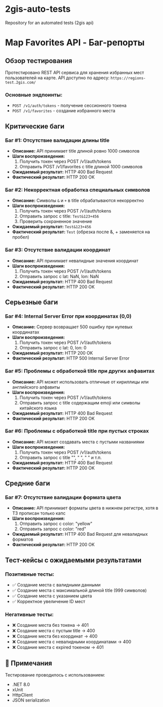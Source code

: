# 2gis-auto-tests
Repository for an automated tests (2gis api)

# Map Favorites API - Баг-репорты

## Обзор тестирования

Протестировано REST API сервиса для хранения избранных мест пользователей на карте. API доступно по адресу: `https://regions-test.2gis.com/`

### Основные эндпоинты:
- `POST /v1/auth/tokens` - получение сессионного токена
- `POST /v1/favorites` - создание избранного места

## Критические баги

### **Баг #1: Отсутствие валидации длины title**
- **Описание:** API принимает title длиной ровно 1000 символов
- **Шаги воспроизведения:**
  1. Получить токен через POST /v1/auth/tokens
  2. Отправить POST /v1/favorites с title длиной 1000 символов
- **Ожидаемый результат:** HTTP 400 Bad Request
- **Фактический результат:** HTTP 200 OK

### **Баг #2: Некорректная обработка специальных символов**
- **Описание:** Символы `&` и `+` в title обрабатываются некорректно
- **Шаги воспроизведения:**
  1. Получить токен через POST /v1/auth/tokens
  2. Отправить запрос с title: `Test&123+456`
  3. Проверить сохраненное значение
- **Ожидаемый результат:** `Test&123+456`
- **Фактический результат:** `Test` (обрезка после &, + заменяется на пробел)

### **Баг #3: Отсутствие валидации координат**
- **Описание:** API принимает невалидные значения координат
- **Шаги воспроизведения:**
  1. Получить токен через POST /v1/auth/tokens
  2. Отправить запрос с lat: NaN, lon: NaN
- **Ожидаемый результат:** HTTP 400 Bad Request
- **Фактический результат:** HTTP 200 OK

## Серьезные баги

### **Баг #4: Internal Server Error при координатах (0,0)**
- **Описание:** Сервер возвращает 500 ошибку при нулевых координатах
- **Шаги воспроизведения:**
  1. Получить токен через POST /v1/auth/tokens
  2. Отправить запрос с lat: 0, lon: 0
- **Ожидаемый результат:** HTTP 200 OK
- **Фактический результат:** HTTP 500 Internal Server Error

### **Баг #5: Проблемы с обработкой title при других алфавитах**
- **Описание:** API может использовать отличные от кириллицы или английского алфавиты
- **Шаги воспроизведения:**
  1. Получить токен через POST /v1/auth/tokens
  2. Отправить запрос с title содержащим emoji или символы китайского языка
- **Ожидаемый результат:** HTTP 400 Bad Request
- **Фактический результат:** HTTP 200 OK

### **Баг #6: Проблемы с обработкой title при пустых строках**
- **Описание:** API может создавать места с пустыми названиями
- **Шаги воспроизведения:**
  1. Получить токен через POST /v1/auth/tokens
  2. Отправить запрос с title "", "  ", "   " и т.п.
- **Ожидаемый результат:** HTTP 400 Bad Request
- **Фактический результат:** HTTP 200 OK

## Средние баги

### **Баг #7: Отсутствие валидации формата цвета**
- **Описание:** API принимает форматы цвета в нижнем регистре, хотя в ТЗ прописан только капс
- **Шаги воспроизведения:**
  1. Отправить запрос с color: "yellow"
  2. Отправить запрос с color: "red"
- **Ожидаемый результат:** HTTP 400 Bad Request для невалидных форматов
- **Фактический результат:** HTTP 200 OK

## Тест-кейсы с ожидаемыми результатами

### Позитивные тесты:
- ✅ Создание места с валидными данными
- ✅ Создание места с максимальной длиной title (999 символов)
- ✅ Создание места с указанием цвета
- ✅ Корректное увеличение ID мест

### Негативные тесты:
- ❌ Создание места без токена → 401
- ❌ Создание места с пустым title → 400
- ❌ Создание места без координат → 400
- ❌ Создание места с невалидными координатами → 400
- ❌ Создание места с expired токеном → 401


## 📝 Примечания

Тестирование проводилось с использованием:
- .NET 8.0
- xUnit
- HttpClient
- JSON serialization

